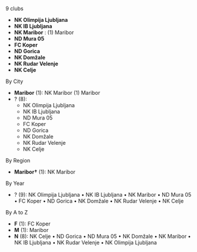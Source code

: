 9 clubs

- **NK Olimpija Ljubljana**
- **NK IB Ljubljana**
- **NK Maribor** : (1) Maribor
- **ND Mura 05**
- **FC Koper**
- **ND Gorica**
- **NK Domžale**
- **NK Rudar Velenje**
- **NK Celje**




By City

- **Maribor** (1): NK Maribor  (1) Maribor
- ? (8): 
  - NK Olimpija Ljubljana 
  - NK IB Ljubljana 
  - ND Mura 05 
  - FC Koper 
  - ND Gorica 
  - NK Domžale 
  - NK Rudar Velenje 
  - NK Celje 




By Region

- **Maribor†** (1):   NK Maribor




By Year

- ? (9):   NK Olimpija Ljubljana • NK IB Ljubljana • NK Maribor • ND Mura 05 • FC Koper • ND Gorica • NK Domžale • NK Rudar Velenje • NK Celje






By A to Z

- **F** (1): FC Koper
- **M** (1): Maribor
- **N** (8): NK Celje • ND Gorica • ND Mura 05 • NK Domžale • NK Maribor • NK IB Ljubljana • NK Rudar Velenje • NK Olimpija Ljubljana




